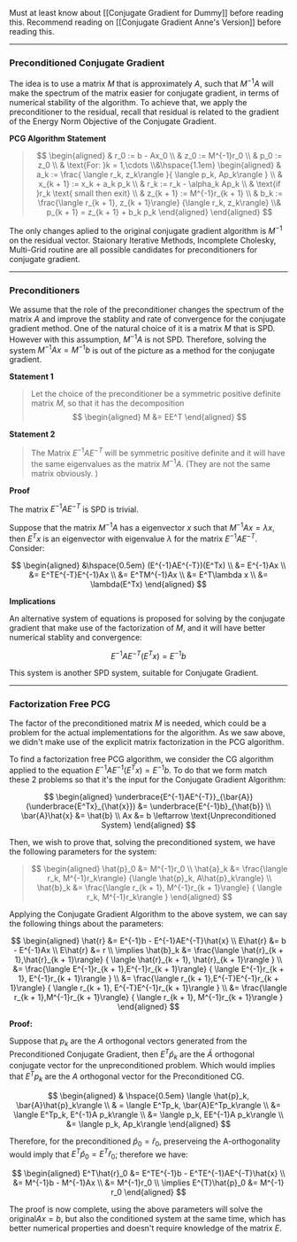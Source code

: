 Must at least know about [[Conjugate Gradient for Dummy]] before reading this. 
Recommend reading on [[Conjugate Gradient Anne's Version]] before reading this. 

---
### **Preconditioned Conjugate Gradient**

The idea is to use a matrix $M$ that is approximately $A$, such that $M^{-1}A$ will make the spectrum of the matrix easier for conjugate gradient, in terms of numerical stability of the algorithm. To achieve that, we apply the preconditioner to the residual, recall that residual is related to the gradient of the Energy Norm Objective of the Conjugate Gradient. 

**PCG Algorithm Statement**
> $$
> \begin{aligned}
>     & r_0 := b - Ax_0
>     \\
>     & z_0 := M^{-1}r_0
>     \\
>     & p_0 := z_0 
>     \\
>     & \text{For: }k = 1,\cdots
>     \\&\hspace{1.1em}
>     \begin{aligned}
>         & a_k := \frac{
>             \langle r_k, z_k\rangle
>             }{
>                 \langle p_k, Ap_k\rangle
>             }
>         \\
>         & x_{k + 1} := x_k + a_k p_k
>         \\
>         & r_k := r_k - \alpha_k Ap_k 
>         \\
>         & \text{if }r_k \text{ small then exit}
>         \\
>         & z_{k + 1} := M^{-1}r_{k + 1}
>         \\
>         & b_k := \frac{\langle r_{k + 1}, z_{k + 1}\rangle}
>         {\langle r_k, z_k\rangle}
>         \\&
>         p_{k + 1} = z_{k + 1} +  b_k p_k
>     \end{aligned}
> \end{aligned}
> $$

The only changes aplied to the original conjugate gradient algorithm is $M^{-1}$ on the residual vector. Staionary Iterative Methods, Incomplete Cholesky, Multi-Grid routine are all possible candidates for preconditioners for conjugate gradient. 


---
### **Preconditioners**

We assume that the role of the preconditioner changes the spectrum of the matrix $A$ and improve the stablity and rate of convergence for the conjugate gradient method. One of the natural choice of it is a matrix $M$ that is SPD. However with this assumption, $M^{-1}A$ is not SPD. Therefore, solving the system $M^{-1}Ax = M^{-1}b$ is out of the picture as a method for the conjugate gradient. 

**Statement 1**

> Let the choice of the preconditioner be a symmetric positive definite matrix $M$, so that it has the decomposition
> $$
> \begin{aligned}
>     M &= EE^T
> \end{aligned}
> $$

**Statement 2**

> The Matrix $E^{-1}AE^{-T}$ will be symmetric positive definite and it will have the same eigenvalues as the matrix $M^{-1}A$. (They are not the same matrix obviously. )

**Proof**

The matrix $E^{-1}AE^{-T}$ is SPD is trivial. 

Suppose that the matrix $M^{-1}A$ has a eigenvector $x$ such that $M^{-1}Ax = \lambda x$, then $E^Tx$ is an eigenvector with eigenvalue $\lambda$ for the matrix $E^{-1}AE^{-T}$. Consider: 

$$
\begin{aligned}
    &\hspace{0.5em}
    (E^{-1}AE^{-T})(E^Tx)
    \\
    &= E^{-1}Ax
    \\
    &= E^TE^{-T}E^{-1}Ax
    \\
    &= E^TM^{-1}Ax
    \\
    &= E^T\lambda x
    \\
    &= \lambda(E^Tx)
\end{aligned}
$$

**Implications**

An alternative system of equations is proposed for solving by the conjugate gradient that make use of the factorization of $M$, and it will have better numerical stablity and convergence: 

$$
E^{-1}AE^{-T}(E^{T}x) = E^{-1}b
$$

This system is another SPD system, suitable for Conjugate Gradient. 


---
### **Factorization Free PCG**

The factor of the preconditioned matrix $M$ is needed, which could be a problem for the actual implementations for the algorithm. As we saw above, we didn't make use of the explicit matrix factorization in the PCG algorithm. 

To find a factorization free PCG algorithm, we consider the CG algorithm applied to the equation $E^{-1}AE^{-1}(E^Tx) = E^{-1}b$. To do that we form match these 2 problems so that it's the input for the Conjugate Gradient Algorithm: 

$$
\begin{aligned}
    \underbrace{E^{-1}AE^{-T}}_{\bar{A}}(\underbrace{E^Tx}_{\hat{x}}) &= \underbrace{E^{-1}b}_{\hat{b}}
    \\
    \bar{A}\hat{x} &= \hat{b}
    \\
    Ax &= b \leftarrow \text{Unpreconditioned System}
\end{aligned}
$$

Then, we wish to prove that, solving the preconditioned system, we have the following parameters for the system: 

> $$
> \begin{aligned}
>     \hat{p}_0 &= M^{-1}r_0
>     \\
>     \hat{a}_k &= \frac{\langle r_k, M^{-1}r_k\rangle}
>     {\langle \hat{p}_k, A\hat{p}_k\rangle}
>     \\
>     \hat{b}_k &= \frac{\langle r_{k + 1}, M^{-1}r_{k + 1}\rangle}
>     {
>         \langle r_k, M^{-1}r_k\rangle
>     }
> \end{aligned}
> $$


Applying the Conjugate Gradient Algorithm to the above system, we can say the following things about the parameters: 

$$
\begin{aligned}
    \hat{r} &= E^{-1}b - E^{-1}AE^{-T}\hat{x} 
    \\
    E\hat{r} &= b - E^{-1}Ax 
    \\
    E\hat{r} &= r
    \\
    \implies \hat{b}_k &= 
    \frac{\langle \hat{r}_{k + 1},\hat{r}_{k + 1}\rangle}
    {
        \langle \hat{r}_{k + 1}, \hat{r}_{k + 1}\rangle
    }
    \\
    &= \frac{\langle E^{-1}r_{k + 1},E^{-1}r_{k + 1}\rangle}
    {
        \langle E^{-1}r_{k + 1}, E^{-1}r_{k + 1}\rangle
    }
    \\
    &= \frac{\langle r_{k + 1},E^{-T}E^{-1}r_{k + 1}\rangle}
    {
        \langle r_{k + 1}, E^{-T}E^{-1}r_{k + 1}\rangle
    }
    \\
    &= \frac{\langle r_{k + 1},M^{-1}r_{k + 1}\rangle}
    {
        \langle r_{k + 1}, M^{-1}r_{k + 1}\rangle
    }
\end{aligned}
$$

**Proof:**

Suppose that $p_k$ are the $A$ orthogonal vectors generated from the Preconditioned Conjugate Gradient, then $E^{T}\hat{p}_k$ are the $\bar{A}$ orthogonal conjugate vector for the unpreconditioned problem. Which would implies that $E^{T}p_k$ are the $A$ orthogonal vector for the Preconditioned CG. 

$$
\begin{aligned}
    & \hspace{0.5em}
    \langle \hat{p}_k, \bar{A}\hat{p}_k\rangle
    \\
    & = \langle E^Tp_k, \bar{A}E^Tp_k\rangle
    \\
    &= 
    \langle E^Tp_k, E^{-1}A p_k\rangle
    \\
    &= \langle p_k, EE^{-1}A p_k\rangle
    \\
    &= \langle p_k, Ap_k\rangle
\end{aligned}
$$

Therefore, for the preconditioned $\hat{p}_0 = \hat{r}_0$, preserveing the A-orthogonality would imply that $E^T\hat{p}_0 = E^T\hat{r}_0$; therefore we have: 

$$
\begin{aligned}
    E^T\hat{r}_0 &= E^TE^{-1}b - E^TE^{-1}AE^{-T}\hat{x}
    \\
    &= M^{-1}b - M^{-1}Ax
    \\
    &= M^{-1}r_0
    \\
    \implies E^{T}\hat{p}_0 &= M^{-1} r_0
\end{aligned}
$$

The proof is now complete, using the above parameters will solve the original$Ax = b$, but also the conditioned system at the same time, which has better numerical properties and doesn't require knowledge of the matrix $E$. 



